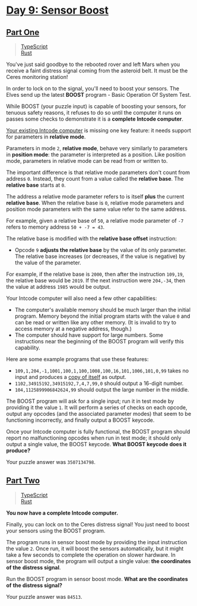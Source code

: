 # [Day 9: Sensor Boost](https://adventofcode.com/2019/day/9)

## [Part One](https://adventofcode.com/2019/day/9#part1)

> [TypeScript](/solutions/typescript/2019/09/src/p1.ts)\
> [Rust](/solutions/rust/2019/09/src/lib.rs)

You've just said goodbye to the rebooted rover and left Mars when you receive a
faint distress signal coming from the asteroid belt. It must be the Ceres
monitoring station!

In order to lock on to the signal, you'll need to boost your sensors. The Elves
send up the latest **BOOST** program - Basic Operation Of System Test.

While BOOST (your puzzle input) is capable of boosting your sensors, for tenuous
safety reasons, it refuses to do so until the computer it runs on passes some
checks to demonstrate it is a **complete Intcode computer**.

[Your existing Intcode computer](../05/) is missing one key feature: it needs
support for parameters in **relative mode**.

Parameters in mode `2`, **relative mode**, behave very similarly to parameters
in **position mode**: the parameter is interpreted as a position. Like position
mode, parameters in relative mode can be read from or written to.

The important difference is that relative mode parameters don't count from
address `0`. Instead, they count from a value called the **relative base**. The
**relative base** starts at `0`.

The address a relative mode parameter refers to is itself **plus** the current
**relative base**. When the relative base is `0`, relative mode parameters and
position mode parameters with the same value refer to the same address.

For example, given a relative base of `50`, a relative mode parameter of `-7`
refers to memory address `50 + -7 = 43`.

The relative base is modified with the **relative base offset** instruction:

- Opcode `9` **adjusts the relative base** by the value of its only parameter.
  The relative base increases (or decreases, if the value is negative) by the
  value of the parameter.

For example, if the relative base is `2000`, then after the instruction
`109,19`, the relative base would be `2019`. If the next instruction were
`204,-34`, then the value at address `1985` would be output.

Your Intcode computer will also need a few other capabilities:

- The computer's available memory should be much larger than the initial
  program. Memory beyond the initial program starts with the value `0` and can
  be read or written like any other memory. (It is invalid to try to access
  memory at a negative address, though.)
- The computer should have support for large numbers. Some instructions near the
  beginning of the BOOST program will verify this capability.

Here are some example programs that use these features:

- `109,1,204,-1,1001,100,1,100,1008,100,16,101,1006,101,0,99` takes no input and
  produces a [copy of itself](<https://en.wikipedia.org/wiki/Quine_(computing)>)
  as output.
- `1102,34915192,34915192,7,4,7,99,0` should output a 16-digit number.
- `104,1125899906842624,99` should output the large number in the middle.

The BOOST program will ask for a single input; run it in test mode by providing
it the value `1`. It will perform a series of checks on each opcode, output any
opcodes (and the associated parameter modes) that seem to be functioning
incorrectly, and finally output a BOOST keycode.

Once your Intcode computer is fully functional, the BOOST program should report
no malfunctioning opcodes when run in test mode; it should only output a single
value, the BOOST keycode. **What BOOST keycode does it produce?**

Your puzzle answer was `3507134798`.

## [Part Two](https://adventofcode.com/2019/day/9#part2)

> [TypeScript](/solutions/typescript/2019/09/src/p2.ts)\
> [Rust](/solutions/rust/2019/09/src/lib.rs)

**You now have a complete Intcode computer.**

Finally, you can lock on to the Ceres distress signal! You just need to boost
your sensors using the BOOST program.

The program runs in sensor boost mode by providing the input instruction the
value `2`. Once run, it will boost the sensors automatically, but it might take
a few seconds to complete the operation on slower hardware. In sensor boost
mode, the program will output a single value: **the coordinates of the**
**distress signal**.

Run the BOOST program in sensor boost mode. **What are the coordinates of**
**the distress signal?**

Your puzzle answer was `84513`.
